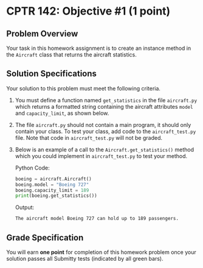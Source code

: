 # CPTR 142: Objective #1 (1 point)

## Problem Overview

Your task in this homework assignment is to create an instance method in the `Aircraft` class that returns the aircraft statistics.

## Solution Specifications

Your solution to this problem must meet the following criteria.

1. You must define a function named `get_statistics` in the file `aircraft.py` which returns a formatted string containing the aircraft attributes `model` and `capacity_limit`, as shown below.

1. The file `aircraft.py` should not contain a main program, it should only contain your class.  To test your class, add code to the `aircraft_test.py` file.  Note that code in `aircraft_test.py` will not be graded.

1. Below is an example of a call to the `Aircraft.get_statistics()` method which you could implement in `aircraft_test.py` to test your method.

    Python Code:
    
    ```python
    boeing = aircraft.Aircraft()
    boeing.model = "Boeing 727"
    boeing.capacity_limit = 189
    print(boeing.get_statistics())
    ```

    Output:
    ```html
    The aircraft model Boeing 727 can hold up to 189 passengers.
    ```

## Grade Specification

You will earn **one point** for completion of this homework problem once your solution passes all Submitty tests (indicated by all green bars).
